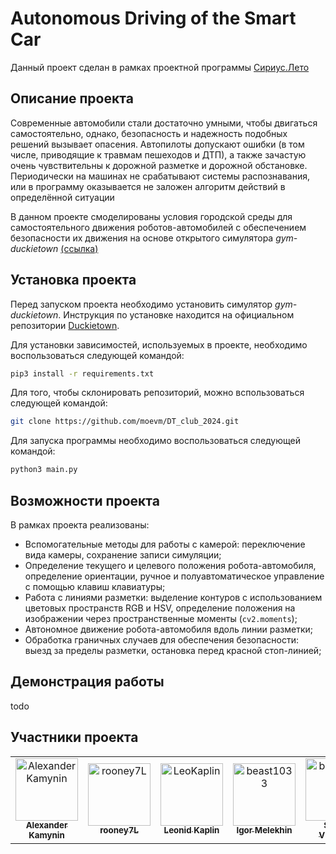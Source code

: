 # Autonomous Driving of the Smart Car

Данный проект сделан в рамках проектной программы [Сириус.Лето](https://leto.sirius.online)

## Описание проекта

Современные автомобили стали достаточно умными, чтобы двигаться самостоятельно, однако, безопасность и надежность подобных решений вызывает опасения. Автопилоты допускают ошибки (в том числе, приводящие к травмам пешеходов и ДТП), а также зачастую очень чувствительны к дорожной разметке и дорожной обстановке. Периодически на машинах не срабатывают системы распознавания, или в программу оказывается не заложен алгоритм действий в определённой ситуации

В данном проекте смоделированы условия городской среды для самостоятельного движения роботов-автомобилей с обеспечением безопасности их движения на основе открытого симулятора *gym-duckietown* [(ссылка)](https://github.com/duckietown/gym-duckietown)

## Установка проекта

Перед запуском проекта необходимо установить симулятор *gym-duckietown*. Инструкция по установке находится на официальном репозитории [Duckietown](https://github.com/duckietown/gym-duckietown).

Для установки зависимостей, используемых в проекте, необходимо воспользоваться следующей командой:
```bash
pip3 install -r requirements.txt 
```

Для того, чтобы склонировать репозиторий, можно вспользоваться следующей командой:
```bash
git clone https://github.com/moevm/DT_club_2024.git
```

Для запуска программы необходимо воспользоваться следующей командой:
```bash
python3 main.py
```

## Возможности проекта

В рамках проекта реализованы:

- Вспомогательные методы для работы с камерой: переключение вида камеры, сохранение записи симуляции;
- Определение текущего и целевого положения робота-автомобиля, определение ориентации, ручное и полуавтоматическое управление с помощью клавиш клавиатуры;
- Работа с линиями разметки: выделение контуров с использованием цветовых пространств RGB и HSV, определение положения на изображении через пространственные моменты (`cv2.moments`);
- Автономное движение робота-автомобиля вдоль линии разметки;
- Обработка граничных случаев для обеспечения безопасности: выезд за пределы разметки, остановка перед красной стоп-линией;

## Демонстрация работы
todo

## Участники проекта

<table>
	<tbody>
		<tr>
            <td align="center">
                <a href="https://github.com/AlexanderKamynin">
                    <img src="https://avatars.githubusercontent.com/u/90709676?v=4" width="100;" alt="AlexanderKamynin"/>
                    <br />
                    <sub><b>Alexander Kamynin</b></sub>
                </a>
            </td>
            <td align="center">
                <a href="https://github.com/rooney7L">
                    <img src="https://avatars.githubusercontent.com/u/193333856?v=4" width="100;" alt="rooney7L"/>
                    <br />
                    <sub><b>rooney7L</b></sub>
                </a>
            </td>
            <td align="center">
                <a href="https://github.com/LeoKaplin">
                    <img src="https://avatars.githubusercontent.com/u/193319443?v=4" width="100;" alt="LeoKaplin"/>
                    <br />
                    <sub><b>Leonid Kaplin</b></sub>
                </a>
            </td>
            <td align="center">
                <a href="https://github.com/beast1033">
                    <img src="https://avatars.githubusercontent.com/u/205336709?v=4" width="100;" alt="beast1033"/>
                    <br />
                    <sub><b>Igor Melekhin</b></sub>
                </a>
            </td>
	    <td align="center">
                <a href="https://github.com/ShrekKing">
                    <img src="https://avatars.githubusercontent.com/u/207341529?v=4" width="100;" alt="beast1033"/>
                    <br />
                    <sub><b>Sergej Vinarskij</b></sub>
                </a>
            </td>
	    <td align="center">
                <a href="https://github.com/vitalina-v-v">
                    <img src="https://avatars.githubusercontent.com/u/193338211?v=4" width="100;" alt="vitalina-v-v"/>
                    <br />
                    <sub><b>vitalina</b></sub>
                </a>
            </td>
            <td align="center">
                <a href="https://github.com/KonstantinKondratenko">
                    <img src="https://avatars.githubusercontent.com/u/90711883?v=4" width="100;" alt="KonstantinKondratenko"/>
                    <br />
                    <sub><b>Konstantin Kondratenko</b></sub>
                </a>
            </td>
		</tr>
	<tbody>
</table>
